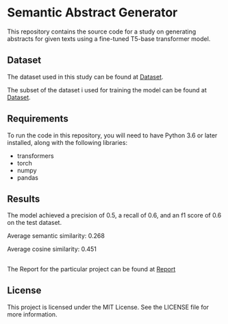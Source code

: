 # Semantic Abstract Generator

This repository contains the source code for a study on generating abstracts for given texts using a fine-tuned T5-base transformer model.

## Dataset

The dataset used in this study can be found at [Dataset](https://huggingface.co/datasets/cnn_dailymail).

The subset of the dataset i used for training the model can be found at [Dataset](https://drive.google.com/file/d/15Jx_3dmQJKEcz3YB2E3WaW72_5jhoV0A/view?usp=sharing).



## Requirements

To run the code in this repository, you will need to have Python 3.6 or later installed, along with the following libraries:

- transformers
- torch
- numpy
- pandas


## Results

The model achieved a precision of 0.5, a recall of 0.6, and an f1 score of 0.6 on the test dataset.

Average semantic similarity: 0.268

Average cosine similarity: 0.451

##

The Report for the particular project can be found at [Report](https://github.com/aaaa760/Semantic-Abstract-Generator/blob/main/Information_Retrival_Report.pdf)

## License

This project is licensed under the MIT License. See the LICENSE file for more information.

